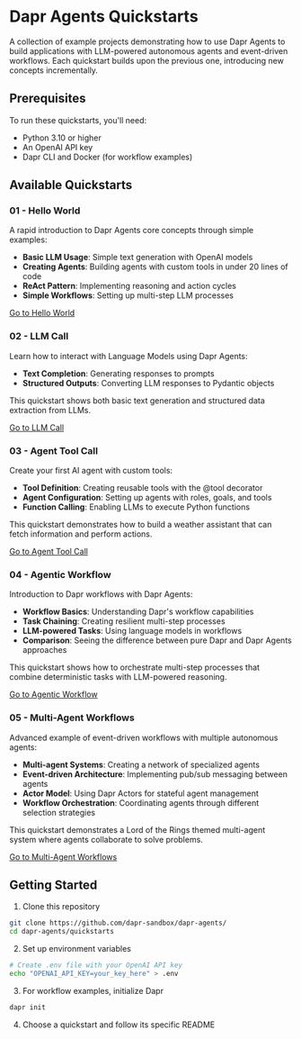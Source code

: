 # Dapr Agents Quickstarts

A collection of example projects demonstrating how to use Dapr Agents to build applications with LLM-powered autonomous agents and event-driven workflows. Each quickstart builds upon the previous one, introducing new concepts incrementally.

## Prerequisites

To run these quickstarts, you'll need:
- Python 3.10 or higher
- An OpenAI API key
- Dapr CLI and Docker (for workflow examples)

## Available Quickstarts

### 01 - Hello World

A rapid introduction to Dapr Agents core concepts through simple examples:

- **Basic LLM Usage**: Simple text generation with OpenAI models
- **Creating Agents**: Building agents with custom tools in under 20 lines of code
- **ReAct Pattern**: Implementing reasoning and action cycles
- **Simple Workflows**: Setting up multi-step LLM processes

[Go to Hello World](./01-hello-world)

### 02 - LLM Call

Learn how to interact with Language Models using Dapr Agents:

- **Text Completion**: Generating responses to prompts
- **Structured Outputs**: Converting LLM responses to Pydantic objects

This quickstart shows both basic text generation and structured data extraction from LLMs.

[Go to LLM Call](./llm_call_open_ai)

### 03 - Agent Tool Call

Create your first AI agent with custom tools:

- **Tool Definition**: Creating reusable tools with the @tool decorator
- **Agent Configuration**: Setting up agents with roles, goals, and tools
- **Function Calling**: Enabling LLMs to execute Python functions

This quickstart demonstrates how to build a weather assistant that can fetch information and perform actions.

[Go to Agent Tool Call](./03-agent-tool-call)

### 04 - Agentic Workflow

Introduction to Dapr workflows with Dapr Agents:

- **Workflow Basics**: Understanding Dapr's workflow capabilities
- **Task Chaining**: Creating resilient multi-step processes
- **LLM-powered Tasks**: Using language models in workflows
- **Comparison**: Seeing the difference between pure Dapr and Dapr Agents approaches

This quickstart shows how to orchestrate multi-step processes that combine deterministic tasks with LLM-powered reasoning.

[Go to Agentic Workflow](./04-agentic-workflow)

### 05 - Multi-Agent Workflows

Advanced example of event-driven workflows with multiple autonomous agents:

- **Multi-agent Systems**: Creating a network of specialized agents
- **Event-driven Architecture**: Implementing pub/sub messaging between agents
- **Actor Model**: Using Dapr Actors for stateful agent management
- **Workflow Orchestration**: Coordinating agents through different selection strategies

This quickstart demonstrates a Lord of the Rings themed multi-agent system where agents collaborate to solve problems.

[Go to Multi-Agent Workflows](./05-multi-agent-workflow)

## Getting Started

1. Clone this repository
```bash
git clone https://github.com/dapr-sandbox/dapr-agents/
cd dapr-agents/quickstarts
```

2. Set up environment variables
```bash
# Create .env file with your OpenAI API key
echo "OPENAI_API_KEY=your_key_here" > .env
```

3. For workflow examples, initialize Dapr
```bash
dapr init
```

4. Choose a quickstart and follow its specific README
